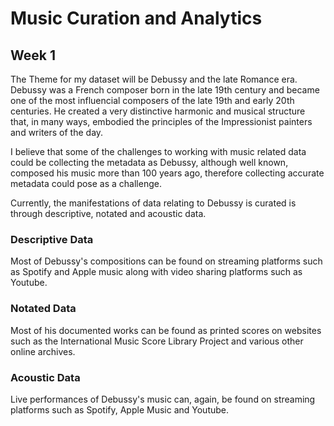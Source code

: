 # Music Curation and Analytics
## Week 1
The Theme for my dataset will be Debussy and the late Romance era. Debussy was a French composer born in the late 19th century and became one of the most influencial composers of the late 19th and early 20th centuries. He created a very distinctive harmonic and musical structure that, in many ways, embodied the principles of the Impressionist painters and writers of the day. 

I believe that some of the challenges to working with music related data could be collecting the metadata as Debussy, although well known, composed his music more than 100 years ago, therefore collecting accurate metadata could pose as a challenge. 

Currently, the manifestations of data relating to Debussy is curated is through descriptive, notated and acoustic data.

### Descriptive Data
Most of Debussy's compositions can be found on streaming platforms such as Spotify and Apple music along with video sharing platforms such as Youtube. 
### Notated Data
Most of his documented works can be found as printed scores on websites such as the International Music Score Library Project and various other online archives. 
### Acoustic Data
Live performances of Debussy's music can, again, be found on streaming platforms such as Spotify, Apple Music and Youtube. 
